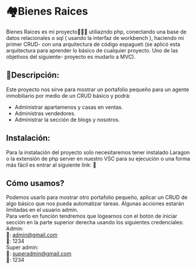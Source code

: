 # 🏘️Bienes  Raices

Bienes Raices es mí proyecto👨🏽‍💻 utiliazndo php, conectando una base de datos relacionales o sql ( usando la interfaz de workbench ), haciendo mi primer CRUD-
con una arquitectura de código espagueti (se aplicó esta arquitectura para aprender lo básico de cualquier proyecto. Uno de las objetivos del siguiente-
proyecto es mudarlo a MVC). 

## 📘Descripción:
Este proyecto nos sirve para mostrar un portafolio pequeño para un agente inmobiliario por medio de un CRUD básico y podrá:
- Administrar apartamenos y casas en ventas.
- Administras vendedores.
- Administrar la sección de blogs y nosotros.

## Instalación:

Para la instalación del proyecto solo necesitaremos tener instalado Laragon o la extensión de php server en nuestro VSC para su ejecución
o una forma más fácil es entrar al siguiente link:
  🔗 
  
  
 ## Cómo usamos?
 
 Podemos usarlo para mostrar otro portafolio pequeño, aplicar un CRUD de algo básico que nos pueda automatizar tareas. Algunas acciones estarán limitadas
 en el usuario admin.<br>
 Para verlo en función tendremos que logearnos con el botón de iniciar sección en la parte superior derecha usando los siguientes credenciales:
 Admin:<br>
  📨: admin@gmail.com<br>
  🔑: 1234<br>
 Super admin:<br>
  📨: superadmin@gmail.com<br>
  🔑: 1234
